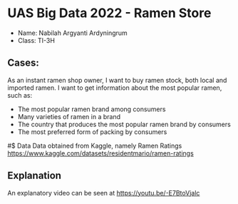 # UAS Big Data 2022 - Ramen Store
- Name: Nabilah Argyanti Ardyningrum
- Class: TI-3H

## Cases:
As an instant ramen shop owner, I want to buy ramen stock, both local and imported ramen. I want to get information about the most popular ramen, such as:
- The most popular ramen brand among consumers
- Many varieties of ramen in a brand
- The country that produces the most popular ramen brand by consumers
- The most preferred form of packing by consumers

#$ Data
Data obtained from Kaggle, namely Ramen Ratings
https://www.kaggle.com/datasets/residentmario/ramen-ratings

## Explanation
An explanatory video can be seen at https://youtu.be/-E7BtoVjalc
